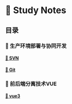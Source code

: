 # 📝 Study Notes

## 目录

### 📒 生产环境部署与协同开发

#### [📖 SVN](./生产环境部署与协同开发/SVN.md)

#### [📖 Git](./生产环境部署与协同开发/Git.md)

### 📒 前后端分离技术VUE

#### [📖 vue3](./前后端分离技术VUE/vue3.md)

